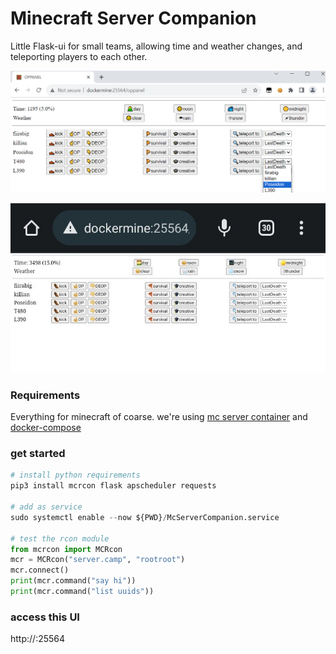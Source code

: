# Minecraft Server Companion
Little Flask-ui for small teams, allowing time and weather changes, and teleporting players to each other.

![screenshot.png](screenshot.png)

![screenshot2.jpg](screenshot2.jpg)

### Requirements
Everything for minecraft of coarse. we're using [mc server container](https://github.com/itzg/docker-minecraft-server) and [docker-compose](https://docs.docker.com/compose/install/)

### get started
```python
# install python requirements
pip3 install mcrcon flask apscheduler requests

# add as service
sudo systemctl enable --now ${PWD}/McServerCompanion.service

# test the rcon module
from mcrcon import MCRcon
mcr = MCRcon("server.camp", "rootroot")
mcr.connect()
print(mcr.command("say hi"))
print(mcr.command("list uuids"))
```

### access this UI
http://<serverIP>:25564